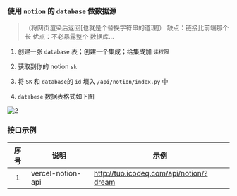 ### 使用 `notion` 的 `database` 做数据源

> （将网页渲染后返回[也就是个替换字符串的道理]）
> 缺点：链接比前端那个长
> 优点：不必暴露整个 数据库...

1. 创建一张 `database` 表；创建一个集成；给集成加 `读权限`

2. 获取到你的 notion `sk`

3. 将 `SK` 和 `database`的 `id`  填入 `/api/notion/index.py` 中

4. `databese` 数据表格式如下图

![2](https://p19.qhimg.com/t0151751b6a75ac7c22.png)


### 接口示例

| 序号 | 说明                   | 示例                                       |
| :--: | ---------------------- | ------------------------------------------ |
|  1   | vercel-notion-api | http://tuo.icodeq.com/api/notion/?dream  |
